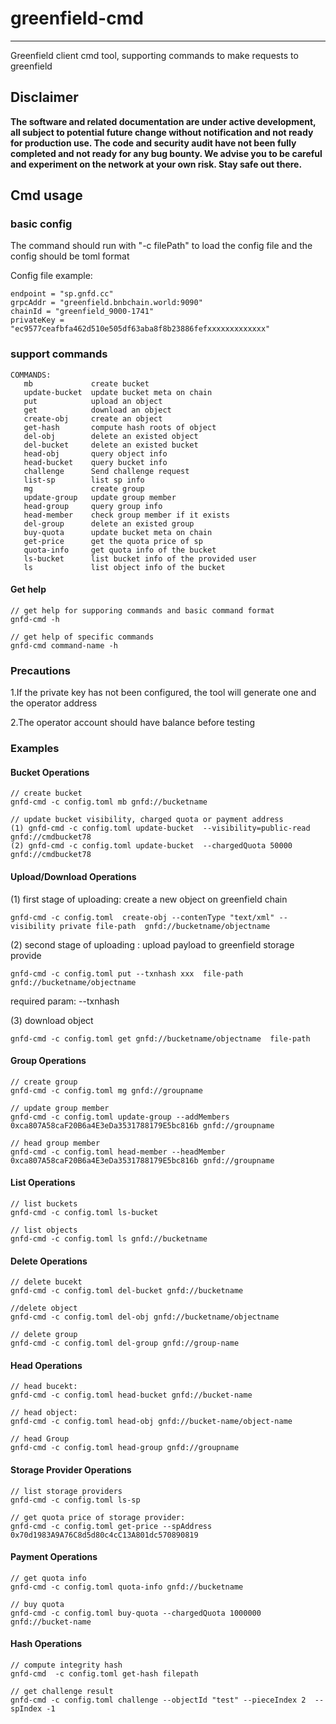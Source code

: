 # greenfield-cmd

---
Greenfield client cmd tool, supporting commands to make requests to greenfield


## Disclaimer
**The software and related documentation are under active development, all subject to potential future change without
notification and not ready for production use. The code and security audit have not been fully completed and not ready
for any bug bounty. We advise you to be careful and experiment on the network at your own risk. Stay safe out there.**

## Cmd usage

### basic config 

The command should run with "-c filePath" to load the config file and the config should be toml format

Config file example:
```
endpoint = "sp.gnfd.cc"
grpcAddr = "greenfield.bnbchain.world:9090"
chainId = "greenfield_9000-1741"
privateKey = "ec9577ceafbfa462d510e505df63aba8f8b23886fefxxxxxxxxxxxxx"
```

### support commands

```
COMMANDS:
   mb             create bucket
   update-bucket  update bucket meta on chain
   put            upload an object
   get            download an object
   create-obj     create an object
   get-hash       compute hash roots of object
   del-obj        delete an existed object
   del-bucket     delete an existed bucket
   head-obj       query object info
   head-bucket    query bucket info
   challenge      Send challenge request
   list-sp        list sp info
   mg             create group
   update-group   update group member
   head-group     query group info
   head-member    check group member if it exists
   del-group      delete an existed group
   buy-quota      update bucket meta on chain
   get-price      get the quota price of sp
   quota-info     get quota info of the bucket
   ls-bucket      list bucket info of the provided user
   ls             list object info of the bucket
```

#### Get help

```
// get help for supporing commands and basic command format
gnfd-cmd -h

// get help of specific commands
gnfd-cmd command-name -h 
```

### Precautions

1.If the private key has not been configured, the tool will generate one and the operator address

2.The operator account should have balance before testing

### Examples

#### Bucket Operations

```
// create bucket
gnfd-cmd -c config.toml mb gnfd://bucketname

// update bucket visibility, charged quota or payment address
(1) gnfd-cmd -c config.toml update-bucket  --visibility=public-read  gnfd://cmdbucket78
(2) gnfd-cmd -c config.toml update-bucket  --chargedQuota 50000 gnfd://cmdbucket78
```
#### Upload/Download Operations

(1) first stage of uploading: create a new object on greenfield chain
```
gnfd-cmd -c config.toml  create-obj --contenType "text/xml" --visibility private file-path  gnfd://bucketname/objectname
```
(2) second stage of uploading : upload payload to greenfield storage provide

```
gnfd-cmd -c config.toml put --txnhash xxx  file-path  gnfd://bucketname/objectname
```
required param:  --txnhash

(3) download object

```
gnfd-cmd -c config.toml get gnfd://bucketname/objectname  file-path 
```
#### Group Operations

```
// create group
gnfd-cmd -c config.toml mg gnfd://groupname

// update group member
gnfd-cmd -c config.toml update-group --addMembers 0xca807A58caF20B6a4E3eDa3531788179E5bc816b gnfd://groupname

// head group member
gnfd-cmd -c config.toml head-member --headMember 0xca807A58caF20B6a4E3eDa3531788179E5bc816b gnfd://groupname
```
#### List Operations

```
// list buckets
gnfd-cmd -c config.toml ls-bucket 

// list objects
gnfd-cmd -c config.toml ls gnfd://bucketname

```
#### Delete Operations

```
// delete bucekt
gnfd-cmd -c config.toml del-bucket gnfd://bucketname

//delete object
gnfd-cmd -c config.toml del-obj gnfd://bucketname/objectname

// delete group
gnfd-cmd -c config.toml del-group gnfd://group-name
```
#### Head Operations

```
// head bucekt:
gnfd-cmd -c config.toml head-bucket gnfd://bucket-name

// head object:
gnfd-cmd -c config.toml head-obj gnfd://bucket-name/object-name

// head Group
gnfd-cmd -c config.toml head-group gnfd://groupname
```
#### Storage Provider Operations

```
// list storage providers
gnfd-cmd -c config.toml ls-sp

// get quota price of storage provider:
gnfd-cmd -c config.toml get-price --spAddress 0x70d1983A9A76C8d5d80c4cC13A801dc570890819
```
#### Payment Operations

```
// get quota info
gnfd-cmd -c config.toml quota-info gnfd://bucketname

// buy quota
gnfd-cmd -c config.toml buy-quota --chargedQuota 1000000 gnfd://bucket-name
```
#### Hash Operations

```
// compute integrity hash
gnfd-cmd  -c config.toml get-hash filepath

// get challenge result
gnfd-cmd -c config.toml challenge --objectId "test" --pieceIndex 2  --spIndex -1
```
